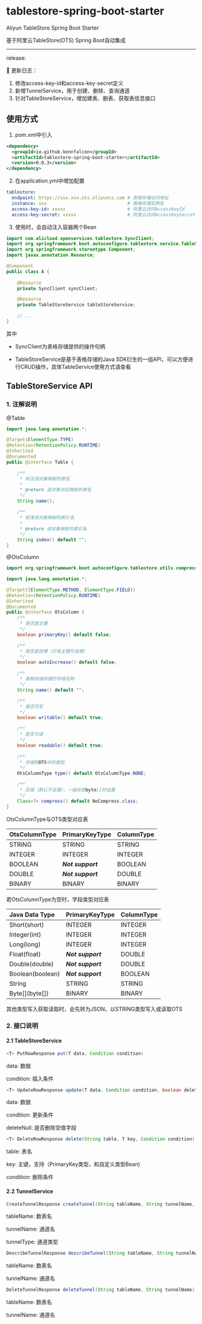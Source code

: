 # tablestore-spring-boot-starter
Aliyun TableStore Spring Boot Starter

基于阿里云TableStore(OTS) Spring Boot自动集成

----------

release:

🚩 更新日志：
1. 修改access-key-id和access-key-secret定义
2. 新增TunnelService，用于创建、删除、查询通道
3. 针对TableStoreService，增加建表、删表、获取表信息接口

使用方式
----------

1. pom.xml中引入
```xml
<dependency>
  <groupId>io.github.kennfalcon</groupId>
  <artifactId>tablestore-spring-boot-starter</artifactId>
  <version>0.0.3</version>
</dependency>
```

2. 在application.yml中增加配置
```yaml
tablestore:
  endpoint: https://xxx.xxx.ots.aliyuncs.com # 表格存储访问地址
  instance: xxx                              # 表格存储实例名
  access-key-id: xxxxx                       # 阿里云访问AccessKeyId
  access-key-secret: xxxxx                   # 阿里云访问AccessKeySecret
```

3. 使用时，会自动注入容器两个Bean

```java
import com.alicloud.openservices.tablestore.SyncClient;
import org.springframework.boot.autoconfigure.tablestore.service.TableStoreService;
import org.springframework.stereotype.Component;
import javax.annotation.Resource;

@Component
public class A {
    
    @Resource
    private SyncClient syncClient;

    @Resource
    private TableStoreService tableStoreService;

    // ...
}
```

其中

- SyncClient为表格存储提供的操作句柄

- TableStoreService是基于表格存储的Java SDK衍生的一组API，可以方便进行CRUD操作，具体TableService使用方式请查看

TableStoreService API
----------

### 1. 注解说明

@Table
```java
import java.lang.annotation.*;

@Target(ElementType.TYPE)
@Retention(RetentionPolicy.RUNTIME)
@Inherited
@Documented
public @interface Table {

    /**
     * 标注该对象映射的表名
     *
     * @return 该对象对应映射的表名
     */
    String name();

    /**
     * 标准该对象映射的索引名
     *
     * @return 该对象映射的索引名
     */
    String index() default "";
}

```

@OtsColumn
```java
import org.springframework.boot.autoconfigure.tablestore.utils.compress.NoCompress;

import java.lang.annotation.*;

@Target({ElementType.METHOD, ElementType.FIELD})
@Retention(RetentionPolicy.RUNTIME)
@Inherited
@Documented
public @interface OtsColumn {
    /**
     * 是否是主键
     */
    boolean primaryKey() default false;

    /**
     * 是否是自增（只有主键可自增）
     */
    boolean autoIncrease() default false;

    /**
     * 表格存储存储的字段名称
     */
    String name() default "";

    /**
     * 是否可写
     */
    boolean writable() default true;

    /**
     * 是否可读
     */
    boolean readable() default true;
    
    /**
     * 存储到OTS中的类型
     */
    OtsColumnType type() default OtsColumnType.NONE;

    /**
     * 压缩（默认不压缩），一般存放byte[]时设置
     */
    Class<?> compress() default NoCompress.class;
}
```

OtsColumnType与OTS类型对应表

| OtsColumnType  | PrimaryKeyType    | ColumnType  |
| :------------- | :---------------- | :---------- |
| STRING         | STRING            | STRING      |
| INTEGER        | INTEGER           | INTEGER     |
| BOOLEAN        | _**Not support**_ | BOOLEAN     |
| DOUBLE         | _**Not support**_ | DOUBLE      |
| BINARY         | BINARY            | BINARY      |

若OtsColumnType为空时，字段类型对应表

| Java Data Type      | PrimaryKeyType    | ColumnType  |
| :------------------ | :---------------- | :---------- |
| Short(short)        | INTEGER           | INTEGER     |
| Integer(int)        | INTEGER           | INTEGER     |
| Long(long)          | INTEGER           | INTEGER     |
| Float(float)        | _**Not support**_ | DOUBLE      |
| Double(double)      | _**Not support**_ | DOUBLE      |
| Boolean(boolean)    | _**Not support**_ | BOOLEAN     |
| String              | STRING            | STRING      |
| Byte\[\](byte\[\])  | BINARY            | BINARY      |

其他类型写入获取读取时，会先转为JSON，以STRING类型写入或读取OTS


### 2. 接口说明

#### 2.1 TableStoreService

```java 
<T> PutRowResponse put(T data, Condition condition)
```

data: 数据

condition: 插入条件

```java 
<T> UpdateRowResponse update(T data, Condition condition, boolean deleteNull)
```

data: 数据

condition: 更新条件

deleteNull: 是否删除空值字段

```java 
<T> DeleteRowResponse delete(String table, T key, Condition condition)
```

table: 表名

key: 主键，支持（PrimaryKey类型，和自定义类型Bean)

condition: 删除条件

#### 2.2 TunnelService

```java
CreateTunnelResponse createTunnel(String tableName, String tunnelName, TunnelType tunnelType)
```

tableName: 数表名

tunnelName: 通道名

tunnelType: 通道类型

```java
DescribeTunnelResponse describeTunnel(String tableName, String tunnelName)
```

tableName: 数表名

tunnelName: 通道名

```java
DeleteTunnelResponse deleteTunnel(String tableName, String tunnelName)
```

tableName: 数表名

tunnelName: 通道名